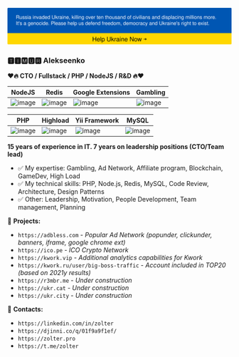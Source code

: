 
[![Stand With Ukraine](https://raw.githubusercontent.com/vshymanskyy/StandWithUkraine/main/banner2-direct.svg)](https://vshymanskyy.github.io/StandWithUkraine)

### 🆃🅸🅼🆄🆁 Alekseenko

__❤🔥 CTO / Fullstack / PHP / NodeJS / R&D 🔥❤__

| NodeJS  | Redis  | Google Extensions  | Gambling |
|---|---|---|---|
| ![image](https://user-images.githubusercontent.com/1370602/144846002-16ae9ec7-e2d7-4779-a6b8-8092b1767b2a.png) | ![image](https://user-images.githubusercontent.com/1370602/144846023-12068435-a879-4c35-b7c1-fd13e81e1345.png) | ![image](https://user-images.githubusercontent.com/1370602/144846299-3dbbcf18-8429-4d77-91ee-859b6dbf8d02.png) | ![image](https://user-images.githubusercontent.com/1370602/144846263-58155e76-5280-4b59-ad8a-c94669441c1b.png) | 

| PHP  | Highload  | Yii Framework | MySQL |
|---|---|---|---|
| ![image](https://user-images.githubusercontent.com/1370602/144846052-580b4f7f-6fc2-42ce-960c-e0102f2fed33.png) | ![image](https://user-images.githubusercontent.com/1370602/144846242-df2e1f02-2252-4db6-ad63-e868c6c828d4.png) | ![image](https://user-images.githubusercontent.com/1370602/144846080-801890bd-9dde-42c9-8296-761b1a1b624e.png) |![image](https://user-images.githubusercontent.com/1370602/144846100-df72078c-ac0e-4697-b748-c1fb8ad1ec79.png) |

__15 years of experience in IT. 7 years on leadership positions (CTO/Team lead)__

 - ✅ My expertise: Gambling, Ad Network, Affiliate program, Blockchain, GameDev, High Load
 - ✅ My technical skills: PHP, Node.js, Redis, MySQL, Code Review, Architecture, Design Patterns
 - ✅ Other: Leadership, Motivation, People Development, Team management, Planning

📌 __Projects:__

 - `https://adbless.com` - *Popular Ad Network (popunder, clickunder, banners, iframe, google chrome ext)*
 - `https://ico.pe` - *ICO Crypto Network*
 - `https://kwork.vip` - *Additional analytics capabilities for Kwork*
 - `https://kwork.ru/user/big-boss-traffic` - *Account included in TOP20 (based on 2021y results)*
 - `https://r3mbr.me` - *Under construction*
 - `https://ukr.cat` - *Under construction*
 - `https://ukr.city` - *Under construction*

📌 __Contacts:__

 - `https://linkedin.com/in/zolter`
 - `https://djinni.co/q/01f9a9f1ef/`
 - `https://zolter.pro`
 - `https://t.me/zolter`
